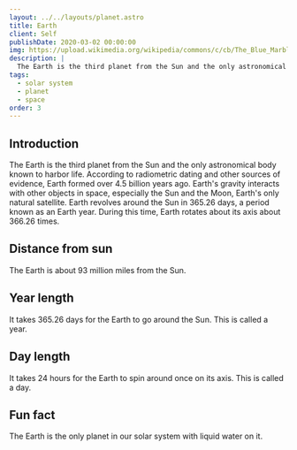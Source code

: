 ```yaml
---
layout: ../../layouts/planet.astro
title: Earth
client: Self
publishDate: 2020-03-02 00:00:00
img: https://upload.wikimedia.org/wikipedia/commons/c/cb/The_Blue_Marble_%28remastered%29.jpg
description: |
  The Earth is the third planet from the Sun and the only astronomical body known to harbor life.
tags:
  - solar system
  - planet
  - space
order: 3
---
```


## Introduction
The Earth is the third planet from the Sun and the only astronomical body known to harbor life. According to radiometric dating and other sources of evidence, Earth formed over 4.5 billion years ago. Earth's gravity interacts with other objects in space, especially the Sun and the Moon, Earth's only natural satellite. Earth revolves around the Sun in 365.26 days, a period known as an Earth year. During this time, Earth rotates about its axis about 366.26 times.

## Distance from sun
The Earth is about 93 million miles from the Sun. 

## Year length
It takes 365.26 days for the Earth to go around the Sun. This is called a year.

## Day length
It takes 24 hours for the Earth to spin around once on its axis. This is called a day. 

## Fun fact
The Earth is the only planet in our solar system with liquid water on it.
